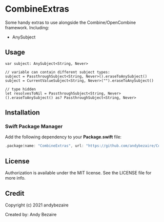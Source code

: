 # CombineExtras

Some handy extras to use alongside the Combine/OpenCombine framework.
Including:
- AnySubject

## Usage

    var subject: AnySubject<String, Never>
    
    // variable can contain different subject types:
    subject = PassthroughSubject<String, Never>().eraseToAnySubject()
    subject = CurrentValueSubject<String, Never>("").eraseToAnySubject()
    
    // type hidden
    let resolvesToNil = PassthroughSubject<String, Never>().eraseToAnySubject() as? PassthroughSubject<String, Never>

## Installation

### Swift Package Manager

Add the following dependency to your **Package.swift** file:

```swift
.package(name: "CombineExtras", url: "https://github.com/andybezaire/CombineExtras.git", from: "1.2.0")
```
## License

Authorization is available under the MIT license. See the LICENSE file for more info.


## Credit

Copyright (c) 2021 andybezaire

Created by: Andy Bezaire
